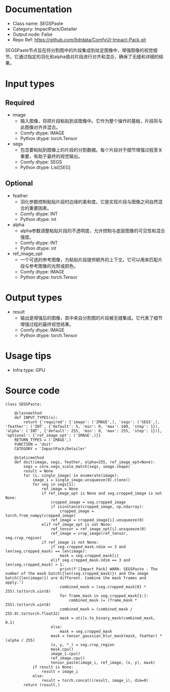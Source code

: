 # Documentation
- Class name: SEGSPaste
- Category: ImpactPack/Detailer
- Output node: False
- Repo Ref: https://github.com/ltdrdata/ComfyUI-Impact-Pack.git

SEGSPaste节点旨在将分割图中的片段集成到给定图像中，增强图像的视觉细节。它通过指定的羽化和alpha值对片段进行对齐和混合，确保了无缝和详细的结果。

# Input types
## Required
- image
    - 输入图像，将把片段粘贴到该图像中。它作为整个操作的基础，片段将与此图像对齐并混合。
    - Comfy dtype: IMAGE
    - Python dtype: torch.Tensor
- segs
    - 包含要粘贴到图像上的片段的分割数据。每个片段对于细节增强过程至关重要，有助于最终的视觉输出。
    - Comfy dtype: SEGS
    - Python dtype: List[SEG]
## Optional
- feather
    - 羽化参数控制粘贴片段时边缘的柔和度。它是实现片段与图像之间自然混合的重要因素。
    - Comfy dtype: INT
    - Python dtype: int
- alpha
    - alpha参数调整粘贴片段的不透明度，允许控制与底层图像的可见性和混合强度。
    - Comfy dtype: INT
    - Python dtype: int
- ref_image_opt
    - 一个可选的参考图像，为粘贴片段提供额外的上下文。它可以用来匹配片段与参考图像的光照或颜色。
    - Comfy dtype: IMAGE
    - Python dtype: torch.Tensor

# Output types
- result
    - 输出是增强后的图像，其中来自分割图的片段被无缝集成。它代表了细节增强过程的最终视觉结果。
    - Comfy dtype: IMAGE
    - Python dtype: torch.Tensor

# Usage tips
- Infra type: GPU

# Source code
```
class SEGSPaste:

    @classmethod
    def INPUT_TYPES(s):
        return {'required': {'image': ('IMAGE',), 'segs': ('SEGS',), 'feather': ('INT', {'default': 5, 'min': 0, 'max': 100, 'step': 1}), 'alpha': ('INT', {'default': 255, 'min': 0, 'max': 255, 'step': 1})}, 'optional': {'ref_image_opt': ('IMAGE',)}}
    RETURN_TYPES = ('IMAGE',)
    FUNCTION = 'doit'
    CATEGORY = 'ImpactPack/Detailer'

    @staticmethod
    def doit(image, segs, feather, alpha=255, ref_image_opt=None):
        segs = core.segs_scale_match(segs, image.shape)
        result = None
        for (i, single_image) in enumerate(image):
            image_i = single_image.unsqueeze(0).clone()
            for seg in segs[1]:
                ref_image = None
                if ref_image_opt is None and seg.cropped_image is not None:
                    cropped_image = seg.cropped_image
                    if isinstance(cropped_image, np.ndarray):
                        cropped_image = torch.from_numpy(cropped_image)
                    ref_image = cropped_image[i].unsqueeze(0)
                elif ref_image_opt is not None:
                    ref_tensor = ref_image_opt[i].unsqueeze(0)
                    ref_image = crop_image(ref_tensor, seg.crop_region)
                if ref_image is not None:
                    if seg.cropped_mask.ndim == 3 and len(seg.cropped_mask) == len(image):
                        mask = seg.cropped_mask[i]
                    elif seg.cropped_mask.ndim == 3 and len(seg.cropped_mask) > 1:
                        print(f'[Impact Pack] WARN: SEGSPaste - The number of the mask batch({len(seg.cropped_mask)}) and the image batch({len(image)}) are different. Combine the mask frames and apply.')
                        combined_mask = (seg.cropped_mask[0] * 255).to(torch.uint8)
                        for frame_mask in seg.cropped_mask[1:]:
                            combined_mask |= (frame_mask * 255).to(torch.uint8)
                        combined_mask = (combined_mask / 255.0).to(torch.float32)
                        mask = utils.to_binary_mask(combined_mask, 0.1)
                    else:
                        mask = seg.cropped_mask
                    mask = tensor_gaussian_blur_mask(mask, feather) * (alpha / 255)
                    (x, y, *_) = seg.crop_region
                    mask.cpu()
                    image_i.cpu()
                    ref_image.cpu()
                    tensor_paste(image_i, ref_image, (x, y), mask)
            if result is None:
                result = image_i
            else:
                result = torch.concat((result, image_i), dim=0)
        return (result,)
```
